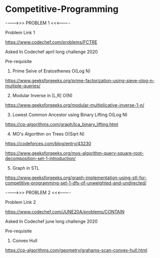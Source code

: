 # Competitive-Programming

 ---->>> PROBLEM 1 <<<---- 

Problem Link 1

https://www.codechef.com/problems/FCTRE

Asked In
Codechef april long challenge 2020

Pre-requisite 

1. Prime Seive of Eratosthenes   O(Log N)

https://www.geeksforgeeks.org/prime-factorization-using-sieve-olog-n-multiple-queries/

2. Modular Inverse in [L,R]   O(N)

https://www.geeksforgeeks.org/modular-multiplicative-inverse-1-n/

3. Lowest Common Ancestor using Binary Lifting   O(Log N) 

https://cp-algorithms.com/graph/lca_binary_lifting.html

4. MO's Algorithm on Trees   O(Sqrt N) 

https://codeforces.com/blog/entry/43230

https://www.geeksforgeeks.org/mos-algorithm-query-square-root-decomposition-set-1-introduction/

5. Graph in STL

https://www.geeksforgeeks.org/graph-implementation-using-stl-for-competitive-programming-set-1-dfs-of-unweighted-and-undirected/

 ---->>> PROBLEM 2 <<<---- 

Problem Link 2 

https://www.codechef.com/JUNE20A/problems/CONTAIN

Asked In
Codechef june long challenge 2020

Pre-requisite 

1. Convex Hull

https://cp-algorithms.com/geometry/grahams-scan-convex-hull.html

